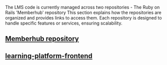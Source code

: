 The LMS code is currently managed across two repositories - The Ruby on Rails 'Memberhub' repository This section explains how the repositories are organized and provides links to access them. Each repository is designed to handle specific features or services, ensuring scalability.

[Memberhub repository](https://github.com/eLearning-Plus/MemberHub/)
---

[learning-platform-frontend](https://github.com/eLearning-Plus/learning-platform-frontend/)
---